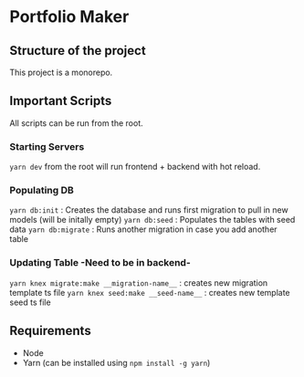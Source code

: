 # Portfolio Maker

## Structure of the project

This project is a monorepo.

## Important Scripts

All scripts can be run from the root.

### Starting Servers

`yarn dev` from the root will run frontend + backend with hot reload.

### Populating DB

`yarn db:init` : Creates the database and runs first migration to pull in new models (will be initally empty)
`yarn db:seed` : Populates the tables with seed data
`yarn db:migrate` : Runs another migration in case you add another table

### Updating Table -Need to be in backend-
`yarn knex migrate:make __migration-name__` : creates new migration template ts file
`yarn knex seed:make __seed-name__` : creates new template seed ts file 

## Requirements

- Node
- Yarn (can be installed using `npm install -g yarn`)
